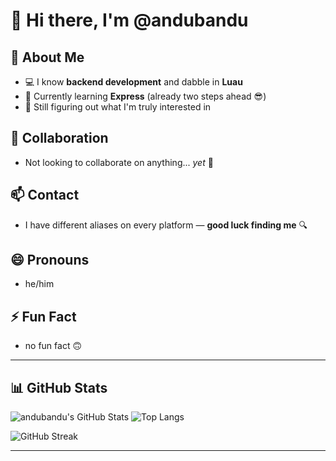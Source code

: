 # 👋 Hi there, I'm @andubandu

## 👀 About Me
- 💻 I know **backend development** and dabble in **Luau**
- 🌱 Currently learning **Express** (already two steps ahead 😎)
- 🧠 Still figuring out what I'm truly interested in

## 🤝 Collaboration
- Not looking to collaborate on anything... *yet* 👀

## 📫 Contact
- I have different aliases on every platform — **good luck finding me** 🔍

## 😄 Pronouns
- he/him

## ⚡ Fun Fact
- no fun fact 🙃

---

## 📊 GitHub Stats

![andubandu's GitHub Stats](https://github-readme-stats.vercel.app/api?username=andubandu&show_icons=true&theme=tokyonight&hide=stars,issues)
![Top Langs](https://github-readme-stats.vercel.app/api/top-langs/?username=andubandu&layout=compact&theme=tokyonight)

![GitHub Streak](https://streak-stats.demolab.com?user=andubandu&theme=tokyonight&hide_border=true)

---

<!---
andubandu/andubandu is a ✨ special ✨ repository because its `README.md` (this file) appears on your GitHub profile.
You can click the Preview link to take a look at your changes.
--->
